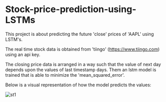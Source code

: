 # Stock-price-prediction-using-LSTMs

This project is about predicting the future 'close' prices of 'AAPL' using LSTM's.

The real time stock data is obtained from 'tiingo' (https://www.tiingo.com) using an api key.

The closing price data is arranged in a way such that the value of next day depends upon the values of last timestamp days.
Them an lstm model is trained that is able to minimize the 'mean_squared_error'.

Below is a visual representation of how the model predicts the values:

![st1](https://user-images.githubusercontent.com/62187533/121900542-26a85100-cd43-11eb-9b14-f9a2274595e2.png)

